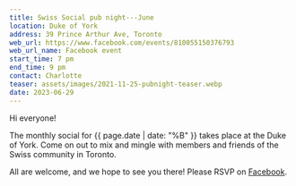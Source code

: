 ```yaml
---
title: Swiss Social pub night---June
location: Duke of York
address: 39 Prince Arthur Ave, Toronto
web_url: https://www.facebook.com/events/810055150376793
web_url_name: Facebook event
start_time: 7 pm
end_time: 9 pm
contact: Charlotte
teaser: assets/images/2021-11-25-pubnight-teaser.webp
date: 2023-06-29
---
```


Hi everyone!

The monthly social for {{ page.date | date: "%B" }} takes place at the Duke of
York. Come on out to mix and mingle with members and friends of the Swiss
community in Toronto.

All are welcome, and we hope to see you there! Please RSVP on [Facebook].

[facebook]: <{{ page.web_url }}>
